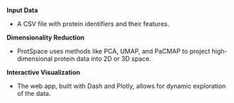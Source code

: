 **Input Data**

- A CSV file with protein identifiers and their features.

**Dimensionality Reduction**

- ProtSpace uses methods like PCA, UMAP, and PaCMAP to project high-dimensional protein data into 2D or 3D space.

**Interactive Visualization**

- The web app, built with Dash and Plotly, allows for dynamic exploration of the data.